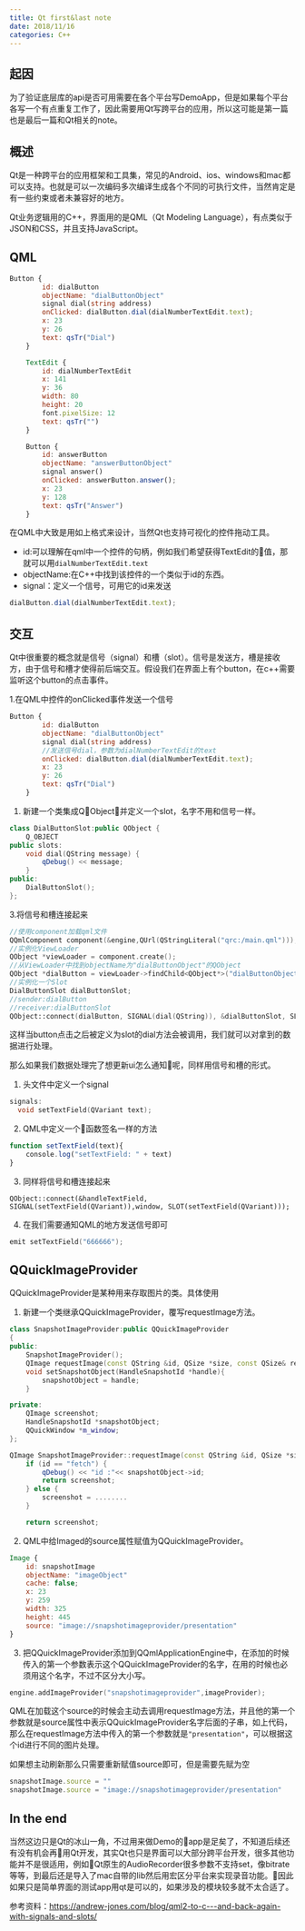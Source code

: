 ```yaml
---
title: Qt first&last note
date: 2018/11/16
categories: C++
---
```


## 起因
为了验证底层库的api是否可用需要在各个平台写DemoApp，但是如果每个平台各写一个有点重复工作了，因此需要用Qt写跨平台的应用，所以这可能是第一篇也是最后一篇和Qt相关的note。

## 概述
Qt是一种跨平台的应用框架和工具集，常见的Android、ios、windows和mac都可以支持。也就是可以一次编码多次编译生成各个不同的可执行文件，当然肯定是有一些约束或者未兼容好的地方。

Qt业务逻辑用的C++，界面用的是QML（Qt Modeling Language），有点类似于JSON和CSS，并且支持JavaScript。

## QML
```QML
Button {
        id: dialButton
        objectName: "dialButtonObject"
        signal dial(string address)
        onClicked: dialButton.dial(dialNumberTextEdit.text);
        x: 23
        y: 26
        text: qsTr("Dial")
    }

    TextEdit {
        id: dialNumberTextEdit
        x: 141
        y: 36
        width: 80
        height: 20
        font.pixelSize: 12
        text: qsTr("")
    }

    Button {
        id: answerButton
        objectName: "answerButtonObject"
        signal answer()
        onClicked: answerButton.answer();
        x: 23
        y: 128
        text: qsTr("Answer")
    }
```
在QML中大致是用如上格式来设计，当然Qt也支持可视化的控件拖动工具。
- id:可以理解在qml中一个控件的句柄，例如我们希望获得TextEdit的值，那就可以用`dialNumberTextEdit.text`
- objectName:在C++中找到该控件的一个类似于id的东西。
- signal：定义一个信号，可用它的id来发送
```QML
dialButton.dial(dialNumberTextEdit.text);
```

## 交互
Qt中很重要的概念就是信号（signal）和槽（slot）。信号是发送方，槽是接收方，由于信号和槽才使得前后端交互。假设我们在界面上有个button，在c++需要监听这个button的点击事件。

1.在QML中控件的onClicked事件发送一个信号
```QML
Button {
        id: dialButton
        objectName: "dialButtonObject"
        signal dial(string address)
        //发送信号dial，参数为dialNumberTextEdit的text
        onClicked: dialButton.dial(dialNumberTextEdit.text);
        x: 23
        y: 26
        text: qsTr("Dial")
    }
``` 
1. 新建一个类集成QObject，并定义一个slot，名字不用和信号一样。
```c++
class DialButtonSlot:public QObject {
    Q_OBJECT
public slots:
    void dial(QString message) {
        qDebug() << message;
    }
public:
    DialButtonSlot();
};
```
3.将信号和槽连接起来

```c++
//使用component加载qml文件
QQmlComponent component(&engine,QUrl(QStringLiteral("qrc:/main.qml")));
//实例化ViewLoader
QObject *viewLoader = component.create();
//从ViewLoader中找到objectName为"dialButtonObject"的QObject
QObject *dialButton = viewLoader->findChild<QObject*>("dialButtonObject");
//实例化一个Slot
DialButtonSlot dialButtonSlot;
//sender:dialButton
//receiver:dialButtonSlot
QObject::connect(dialButton, SIGNAL(dial(QString)), &dialButtonSlot, SLOT(dial(QString)));
```
这样当button点击之后被定义为slot的dial方法会被调用，我们就可以对拿到的数据进行处理。

那么如果我们数据处理完了想更新ui怎么通知呢，同样用信号和槽的形式。

1. 头文件中定义一个signal
```c++
signals:
  void setTextField(QVariant text);
```
2. QML中定义一个函数签名一样的方法
```QML
function setTextField(text){
    console.log("setTextField: " + text)
}
```
3. 同样将信号和槽连接起来
```
QObject::connect(&handleTextField, SIGNAL(setTextField(QVariant)),window, SLOT(setTextField(QVariant)));
```
4. 在我们需要通知QML的地方发送信号即可
```c++
emit setTextField("666666");
```

## QQuickImageProvider
QQuickImageProvider是某种用来存取图片的类。具体使用
1. 新建一个类继承QQuickImageProvider，覆写requestImage方法。
```c++
class SnapshotImageProvider:public QQuickImageProvider
{
public:
    SnapshotImageProvider();
    QImage requestImage(const QString &id, QSize *size, const QSize& requestedSize) override;
    void setSnapshotObject(HandleSnapshotId *handle){
        snapshotObject = handle;
    }

private:
    QImage screenshot;
    HandleSnapshotId *snapshotObject;
    QQuickWindow *m_window;
};
```
```c++
QImage SnapshotImageProvider::requestImage(const QString &id, QSize *size, const QSize& requestedSize){
    if (id == "fetch") {
        qDebug() << "id :"<< snapshotObject->id;
        return screenshot;
    } else {
        screenshot = ........
    }

    return screenshot;
```
2. QML中给Imaged的source属性赋值为QQuickImageProvider。
```QML
Image {
    id: snapshotImage
    objectName: "imageObject"
    cache: false;
    x: 23
    y: 259
    width: 325
    height: 445
    source: "image://snapshotimageprovider/presentation"
}
```
3. 把QQuickImageProvider添加到QQmlApplicationEngine中，在添加的时候传入的第一个参数表示这个QQuickImageProvider的名字，在用的时候也必须用这个名字，不过不区分大小写。
```c++
engine.addImageProvider("snapshotimageprovider",imageProvider);
```
QML在加载这个source的时候会主动去调用requestImage方法，并且他的第一个参数就是source属性中表示QQuickImageProvider名字后面的子串，如上代码，那么在requestImage方法中传入的第一个参数就是`"presentation"`，可以根据这个id进行不同的图片处理。

如果想主动刷新那么只需要重新赋值source即可，但是需要先赋为空
```QML
snapshotImage.source = ""
snapshotImage.source = "image://snapshotimageprovider/presentation"
```

## In the end
当然这边只是Qt的冰山一角，不过用来做Demo的app是足矣了，不知道后续还有没有机会再用Qt开发，其实Qt也只是界面可以大部分跨平台开发，很多其他功能并不是很适用，例如Qt原生的AudioRecorder很多参数不支持set，像bitrate等等，到最后还是导入了mac自带的lib然后用宏区分平台来实现录音功能。因此如果只是简单界面的测试app用qt是可以的，如果涉及的模块较多就不太合适了。

参考资料：https://andrew-jones.com/blog/qml2-to-c---and-back-again-with-signals-and-slots/